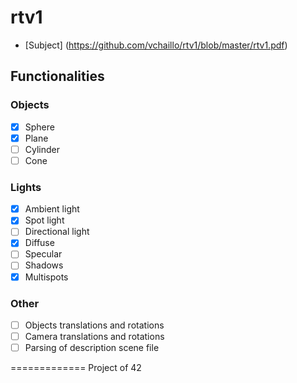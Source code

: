 rtv1
====

* [Subject] (https://github.com/vchaillo/rtv1/blob/master/rtv1.pdf)

## Functionalities

### Objects
- [x] Sphere
- [x] Plane
- [ ] Cylinder
- [ ] Cone

### Lights
- [x] Ambient light
- [x] Spot light
- [ ] Directional light
- [x] Diffuse
- [ ] Specular
- [ ] Shadows
- [x] Multispots

### Other
- [ ] Objects translations and rotations
- [ ] Camera translations and rotations
- [ ] Parsing of description scene file

=============
Project of 42

